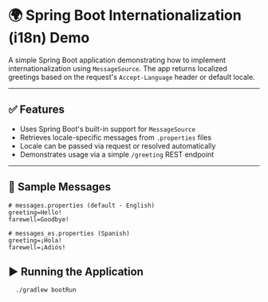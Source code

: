 # 🌍 Spring Boot Internationalization (i18n) Demo

A simple Spring Boot application demonstrating how to implement internationalization using `MessageSource`. The app returns localized greetings based on the request's `Accept-Language` header or default locale.

---

## ✅ Features

- Uses Spring Boot's built-in support for `MessageSource`
- Retrieves locale-specific messages from `.properties` files
- Locale can be passed via request or resolved automatically
- Demonstrates usage via a simple `/greeting` REST endpoint

---

## 🔹 Sample Messages

```properties
# messages.properties (default - English)
greeting=Hello!
farewell=Goodbye!

# messages_es.properties (Spanish)
greeting=¡Hola!
farewell=¡Adiós!
```

## ▶️ Running the Application
```bash
  ./gradlew bootRun
```
